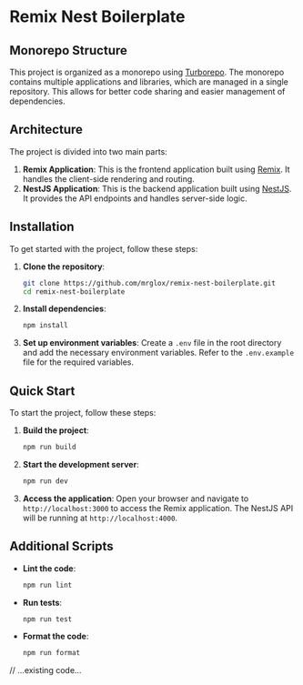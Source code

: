 # Remix Nest Boilerplate

## Monorepo Structure

This project is organized as a monorepo using [Turborepo](https://turborepo.org/). The monorepo contains multiple applications and libraries, which are managed in a single repository. This allows for better code sharing and easier management of dependencies.

## Architecture

The project is divided into two main parts:

1. **Remix Application**: This is the frontend application built using [Remix](https://remix.run/). It handles the client-side rendering and routing.
2. **NestJS Application**: This is the backend application built using [NestJS](https://nestjs.com/). It provides the API endpoints and handles server-side logic.

## Installation

To get started with the project, follow these steps:

1. **Clone the repository**:
    ```sh
    git clone https://github.com/mrglox/remix-nest-boilerplate.git
    cd remix-nest-boilerplate
    ```

2. **Install dependencies**:
    ```sh
    npm install
    ```

3. **Set up environment variables**:
    Create a `.env` file in the root directory and add the necessary environment variables. Refer to the `.env.example` file for the required variables.

## Quick Start

To start the project, follow these steps:

1. **Build the project**:
    ```sh
    npm run build
    ```

2. **Start the development server**:
    ```sh
    npm run dev
    ```

3. **Access the application**:
    Open your browser and navigate to `http://localhost:3000` to access the Remix application. The NestJS API will be running at `http://localhost:4000`.

## Additional Scripts

- **Lint the code**:
    ```sh
    npm run lint
    ```

- **Run tests**:
    ```sh
    npm run test
    ```

- **Format the code**:
    ```sh
    npm run format
    ```

// ...existing code...
